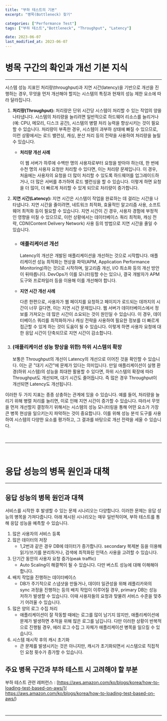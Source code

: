 ```yaml
---
title: "부하 테스트의 기본"
excerpt: "병목(Bottleneck) 찾기"

categories: ["Performance Test"]
tags: ["부하 테스트","Bottleneck", "Throughput", "Latency"]

date: 2023-06-07
last_modified_at: 2023-06-07
---
```


# 병목 구간의 확인과 개선 기본 지식

---

 시스템 성능 지표인 처리량(throughput)과 지연 시간(latency)을 기반으로 개선을 진행하는 경우, 무엇을 먼저 개선해야 할지는 시스템의 특징과 현재의 성능 제한 요소에 따라 달라집니다.

1. **처리량(Throughput):** 처리량은 단위 시간당 시스템이 처리할 수 있는 작업의 양을 나타냅니다. 시스템의 처리량을 늘리려면 일반적으로 하드웨어 리소스를 늘리거나(예: CPU, 메모리, 디스크 공간), 시스템의 병렬 처리 능력을 향상시키는 것이 필요할 수 있습니다. 처리량이 부족한 경우, 시스템이 과부하 상태에 빠질 수 있으므로, 이런 상황에서는 로드 밸런싱, 캐싱, 분산 처리 등의 전략을 사용하여 처리량을 늘릴 수 있습니다.

   - **처리량 개선 사례**

     이 웹 서버가 하루에 수백만 명의 사용자로부터 요청을 받아야 하는데, 한 번에 수천 명의 사용자 요청만 처리할 수 있다면, 이는 처리량 문제입니다. 이 경우, 처음에는 사용자의 요청을 더 많이 처리할 수 있도록 하드웨어를 업그레이드하거나, 더 많은 서버를 추가하여 로드 밸런싱을 할 수 있습니다. 이렇게 하면 요청을 더 많이, 더 빠르게 처리할 수 있게 되므로 처리량이 증가합니다.

2. **지연 시간(Latency):** 지연 시간은 시스템이 작업을 완료하는 데 걸리는 시간을 나타냅니다. 지연 시간을 줄이려면, 네트워크 최적화, 효율적인 알고리즘 사용, 소프트웨어 최적화 등이 필요할 수 있습니다. 지연 시간이 긴 경우, 사용자 경험에 부정적인 영향을 미칠 수 있으므로, 이런 상황에서는 데이터베이스 쿼리 최적화, 캐싱 전략, CDN(Content Delivery Network) 사용 등의 방법으로 지연 시간을 줄일 수 있습니다.

   - ### 애플리케이션 개선

     Latency의 개선은 개발된 애플리케이션을 개선하는 것으로 시작합니다. 애플리케이션 성능 최적화는 현상을 파악(APM, Application Performance Monitoring)하는 것으로 시작하며, 알고리즘 개선, I/O 최소화 등의 개선 방안이 뒤따릅니다. DevOps가 이를 모니터링할 수는 있으나, 결국 개발자가 APM 도구와 프로파일러 등을 이용해 이를 개선해야 합니다.

   - **지연 시간 개선 사례**

     다른 한편으로, 사용자가 웹 페이지를 요청하고 페이지가 로드되는 데까지의 시간이 너무 길다면, 이는 지연 시간 문제입니다. 웹 서버가 데이터베이스에서 정보를 가져오는 데 많은 시간이 소요되는 것이 원인일 수 있습니다. 이 경우, 데이터베이스 쿼리를 최적화하거나 캐싱 전략을 사용하여 필요한 정보를 더 빠르게 접근할 수 있게 하는 것이 도움이 될 수 있습니다. 이렇게 하면 사용자 요청에 대한 응답 시간이 단축되므로 지연 시간이 감소합니다.
     

3. ###  (애플리케이션 성능 향상을 위한) 하위 시스템의 확장

    보통은 Throughput의 개선이 Latency의 개선으로 이어진 것을 확인할 수 있습니다. 이는 곧 "대기 시간"에 문제가 있다는 의미입니다. 만일 애플리케이션이 실행 환경(하위 시스템)의 성능을 최대한 활용할 수 있다면, 하위 시스템의 확장에 따라 Throughput도 개선되며, 대기 시간도 줄어듭니다. 즉 많은 경우 Throughput이 개선되면 Latency도 개선됩니다.

 이러한 두 가지 지표는 종종 상충하는 관계에 있을 수 있습니다. 예를 들어, 처리량을 늘리기 위해 병렬 처리를 늘리면, 이로 인해 지연 시간이 증가할 수 있습니다. 따라서 무엇을 먼저 개선할지 결정하기 위해서는 시스템의 성능 모니터링을 통해 어떤 요소가 가장 큰 병목 현상을 일으키는지 파악하는 것이 중요합니다. 이를 위해 성능 분석 도구를 사용하여 시스템의 다양한 요소를 평가하고, 그 결과를 바탕으로 개선 전략을 세울 수 있습니다.

<br>

---

<br>

# 응답 성능의 병목 원인과 대책

---

## 응답 성능의 병목 원인과 대책

 서비스를 시작한 후 발생할 수 있는 문제 시나리오는 다양합니다. 이러한 문제는 응답 성능의 병목을 가져다줍니다. 아래 제시된 시나리오는 매우 일반적이며, 부하 테스트를 통해 응답 성능을 예측할 수 있습니다. 

1. 많은 사용자의 서비스 등록
2. 많은 데이터의 저장
   - 1,2번과 같은 경우 DB에 데이터가 증가합니다. secondary 복제본 등을 이용해 읽기/쓰기를 분리하거나, 검색에 최적화된 인덱스 사용을 고려할 수 있습니다.
3. 단기간 동안의 사용자 요청 증가(peak traffic)
   - Auto Scaling이 해결책이 될 수 있습니다. 다만 버스트 성능에 대해 이해해야 합니다.
4. 배치 작업을 진행하는 데이터베이스
   - DB가 주기적으로 스냅샷을 만들거나, 데이터 일관성을 위해 레플리카와의 sync 과정을 진행하는 등의 배치 작업이 이루어질 경우, primary DB는 성능 저하가 발생할 수 있습니다. 이때 사용자들의 요청과 맞물려 서비스 수준을 맞추기 어려울 수 있습니다.
5. 많은 양의 로그 수집 처리
   - 애플리케이션이 잘 작동할 때에는 로그를 많이 남기지 않지만, 애플리케이션에 문제가 발생하면 추적을 위해 많은 로그를 남깁니다. 다만 이러한 상황이 반복적으로 진행될 경우, 에러 로그 수집 그 자체가 애플리케이션 병목을 일으킬 수 있습니다.
6. 시스템 재시작 후의 캐시 초기화
   - 큰 문제를 발생시키는 것은 아니지만, 캐시가 초기화되면서 시스템으로 직접적인 요청 횟수가 증가할 수 있습니다.

## 주요 병목 구간과 부하 테스트 시 고려해야 할 부분

부하 테스트 관련 레퍼런스 : [https://aws.amazon.com/ko/blogs/korea/how-to-loading-test-based-on-aws/]( https://aws.amazon.com/ko/blogs/korea/how-to-loading-test-based-on-aws/)

<br>

***

<br>
